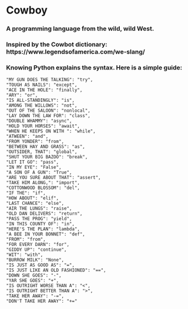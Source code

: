 # Cowboy
<h3>A programming language from the wild, wild West.</h1>

<h3>Inspired by the Cowbot dictionary: https://www.legendsofamerica.com/we-slang/</h2>

### Knowing Python explains the syntax. Here is a simple guide:

    "MY GUN DOES THE TALKING": "try",
    "TOUGH AS NAILS": "except",
    "ACE IN THE HOLE": "finally",
    "ARY": "or",
    "IS ALL-STANDINGLY": "is",
    "AMONG THE WILLOWS": "not",
    "OUT OF THE SALOON": "nonlocal",
    "LAY DOWN THE LAW FOR": "class",
    "DOUBLE WHAMMY": "async",
    "HOLD YOUR HORSES": "await",
    "WHEN HE KEEPS ON WITH ": "while",
    "ATWEEN": "and",
    "FROM YONDER": "from",  
    "BETWEEN HAY AND GRASS": "as",
    "OUTSIDER, THAT": "global",
    "SHUT YOUR BIG BAZOO": "break",
    "LET IT GO": "pass",
    "IN MY EYE": "False",
    "A SON OF A GUN": "True",
    "ARE YOU SURE ABOUT THAT": "assert",
    "TAKE HIM ALONG,": "import",
    "COTTONWOOD BLOSSOM": "del",
    "IF THE": "if",
    "HOW ABOUT": "elif",
    "LAST CHANCE": "else",
    "AIR THE LUNGS": "raise",
    "OLD DAN DELIVERS": "return",
    "PASS THE PROG": "yield",
    "IN THIS COUNTY OF": "in",
    "HERE'S THE PLAN": "lambda",
    "A BEE IN YOUR BONNET": "def",
    "FROM": "from",
    "FOR EVERY DARN": "for",
    "GIDDY UP": "continue",
    "WIT": "with",
    "BURROW MILK": "None",
    "IS JUST AS GOOD AS": "=",
    "IS JUST LIKE AN OLD FASHIONED": "==",
    "DOWN SHE GOES": "-",
    "YAR SHE GOES": "+",
    "IS OUTRIGHT WORSE THAN A": "<",
    "IS OUTRIGHT BETTER THAN A": ">",
    "TAKE HER AWAY": "-=",
    "DON'T TAKE HER AWAY": "+="
